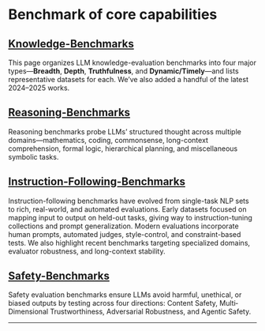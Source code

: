 # Benchmark of core capabilities

## [Knowledge-Benchmarks](https://github.com/ALEX-nlp/Knowledge-Benchmarks)
This page organizes LLM knowledge-evaluation benchmarks into four major types—**Breadth**, **Depth**, **Truthfulness**, and **Dynamic/Timely**—and lists representative datasets for each. We’ve also added a handful of the latest 2024–2025 works.

## [Reasoning-Benchmarks](https://github.com/ALEX-nlp/Reasoning-Benchmark/tree/main)
Reasoning benchmarks probe LLMs’ structured thought across multiple domains—mathematics, coding, commonsense, long-context comprehension, formal logic, hierarchical planning, and miscellaneous symbolic tasks.

## [Instruction-Following-Benchmarks](https://github.com/ALEX-nlp/Instruction-Following-Benchmarks)
Instruction-following benchmarks have evolved from single-task NLP sets to rich, real-world, and automated evaluations. Early datasets focused on mapping input to output on held-out tasks, giving way to instruction-tuning collections and prompt generalization. Modern evaluations incorporate human prompts, automated judges, style-control, and constraint-based tests. We also highlight recent benchmarks targeting specialized domains, evaluator robustness, and long-context stability.

## [Safety-Benchmarks](https://github.com/ALEX-nlp/Safety-Benchmarks)
Safety evaluation benchmarks ensure LLMs avoid harmful, unethical, or biased outputs by testing across four directions: Content Safety, Multi‐Dimensional Trustworthiness, Adversarial Robustness, and Agentic Safety.

---


